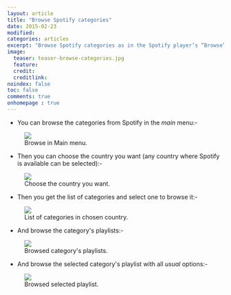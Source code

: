 ```yaml
---
layout: article
title: "Browse Spotify categories"
date: 2015-02-23
modified:
categories: articles
excerpt: "Browse Spotify categories as in the Spotify player’s “Browse” tab."
image:
  teaser: teaser-browse-categories.jpg
  feature:
  credit:
  creditlink:
noindex: false
toc: false
comments: true
onhomepage : true
---
```


* You can browse the categories from Spotify in the *main* menu:-

<figure>
  <img src="{{ site.url }}/images/browse-categories1.jpg">
  <figcaption>Browse in Main menu.</figcaption>
</figure>

* Then you can choose the country you want (any country where Spotify is available can be selected):-

<figure>
  <img src="{{ site.url }}/images/browse-categories2.jpg">
  <figcaption>Choose the country you want.</figcaption>
</figure>

* Then you get the list of categories and select one to browse it:-

<figure>
  <img src="{{ site.url }}/images/browse-categories3.jpg">
  <figcaption>List of categories in chosen country.</figcaption>
</figure>

* And browse the category's playlists:-

<figure>
  <img src="{{ site.url }}/images/browse-categories4.jpg">
  <figcaption>Browsed category's playlists.</figcaption>
</figure>

* And browse the selected category's playlist with all _usual_ options:-

<figure>
  <img src="{{ site.url }}/images/browse-categories5.jpg">
  <figcaption>Browsed selected playlist.</figcaption>
</figure>